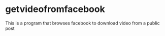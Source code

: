 # getvideofromfacebook
This is a program that browses facebook to download video from a public post
